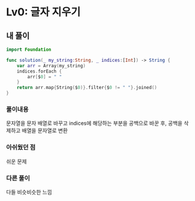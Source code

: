 # Lv0: 글자 지우기

## 내 풀이

```Swift
import Foundation

func solution(_ my_string:String, _ indices:[Int]) -> String {
    var arr = Array(my_string)
    indices.forEach {
        arr[$0] = " "
    }
    return arr.map{String($0)}.filter{$0 != " "}.joined()
}
```

### 풀이내용

문자열을 문자 배열로 바꾸고 indices에 해당하는 부분을 공백으로 바꾼 후, 공백을 삭제하고 배열을 문자열로 변환

### 아쉬웠던 점

쉬운 문제

### 다른 풀이

다들 비슷비슷한 느낌
